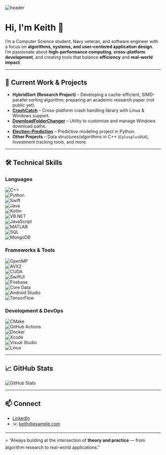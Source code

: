 ![header](https://capsule-render.vercel.app/api?type=waving&color=0:2E8B57,100:1E90FF&height=200&section=header&text=Keith%20Pottratz&fontSize=50&fontColor=ffffff&animation=fadeIn&fontAlignY=35)

# Hi, I'm Keith 👋  

I’m a Computer Science student, Navy veteran, and software engineer with a focus on **algorithms, systems, and user-centered application design**.  
I’m passionate about **high-performance computing**, **cross-platform development**, and creating tools that balance **efficiency** and **real-world impact**.  

---

## 🔬 Current Work & Projects
- **HybridSort (Research Project)** – Developing a cache-efficient, SIMD-parallel sorting algorithm; preparing an academic research paper (not public yet).  
- **[CrashCatch](https://github.com/keithpotz/CrashCatch)** – Cross-platform crash handling library with Linux & Windows support.  
- **[DownloadFolderChanger](https://github.com/keithpotz/DownloadFolderChanger)** – Utility to customize and manage Windows download paths.  
- **[Election-Prediction](https://github.com/keithpotz/Election-Prediction)** – Predictive modeling project in Python.  
- **Other Projects** – Data structures/algorithms in C++ (`CplusplusDSA`), Investment tracking tools, and more.  

---

## 🛠️ Technical Skills  

### Languages  
![C++](https://img.shields.io/badge/C++-00599C?style=for-the-badge&logo=cplusplus&logoColor=white)  
![Python](https://img.shields.io/badge/Python-3776AB?style=for-the-badge&logo=python&logoColor=white)  
![Swift](https://img.shields.io/badge/Swift-FA7343?style=for-the-badge&logo=swift&logoColor=white)  
![Java](https://img.shields.io/badge/Java-007396?style=for-the-badge&logo=java&logoColor=white)  
![Kotlin](https://img.shields.io/badge/Kotlin-0095D5?style=for-the-badge&logo=kotlin&logoColor=white)  
![VB.NET](https://img.shields.io/badge/VB.NET-512BD4?style=for-the-badge&logo=dotnet&logoColor=white)  
![JavaScript](https://img.shields.io/badge/JavaScript-F7DF1E?style=for-the-badge&logo=javascript&logoColor=black)  
![MATLAB](https://img.shields.io/badge/MATLAB-0076A8?style=for-the-badge&logo=mathworks&logoColor=white)  
![SQL](https://img.shields.io/badge/SQL-4479A1?style=for-the-badge&logo=mysql&logoColor=white)  
![MongoDB](https://img.shields.io/badge/MongoDB-47A248?style=for-the-badge&logo=mongodb&logoColor=white)  

### Frameworks & Tools  
![OpenMP](https://img.shields.io/badge/OpenMP-000000?style=for-the-badge&logo=openmp&logoColor=white)  
![AVX2](https://img.shields.io/badge/AVX2-0A84FF?style=for-the-badge&logo=intel&logoColor=white)  
![CUDA](https://img.shields.io/badge/CUDA-76B900?style=for-the-badge&logo=nvidia&logoColor=white)  
![SwiftUI](https://img.shields.io/badge/SwiftUI-0A84FF?style=for-the-badge&logo=swift&logoColor=white)  
![Firebase](https://img.shields.io/badge/Firebase-FFCA28?style=for-the-badge&logo=firebase&logoColor=black)  
![Core Data](https://img.shields.io/badge/Core%20Data-0A84FF?style=for-the-badge&logo=apple&logoColor=white)  
![Android Studio](https://img.shields.io/badge/Android%20Studio-3DDC84?style=for-the-badge&logo=androidstudio&logoColor=white)  
![TensorFlow](https://img.shields.io/badge/TensorFlow-FF6F00?style=for-the-badge&logo=tensorflow&logoColor=white)  

### Development & DevOps  
![CMake](https://img.shields.io/badge/CMake-064F8C?style=for-the-badge&logo=cmake&logoColor=white)  
![GitHub Actions](https://img.shields.io/badge/GitHub%20Actions-2088FF?style=for-the-badge&logo=githubactions&logoColor=white)  
![Docker](https://img.shields.io/badge/Docker-2496ED?style=for-the-badge&logo=docker&logoColor=white)  
![Xcode](https://img.shields.io/badge/Xcode-1575F9?style=for-the-badge&logo=xcode&logoColor=white)  
![Visual Studio](https://img.shields.io/badge/Visual%20Studio-5C2D91?style=for-the-badge&logo=visualstudio&logoColor=white)  
![Linux](https://img.shields.io/badge/Linux-FCC624?style=for-the-badge&logo=linux&logoColor=black)  

---

## 📈 GitHub Stats
![GitHub Stats](https://github-readme-stats.vercel.app/api?username=keithpotz&show_icons=true&theme=tokyonight)

---

## 📫 Connect
- [LinkedIn](https://www.linkedin.com/in/YOUR-LINK)  
- ✉️ keith@example.com  

---

⭐️ “Always building at the intersection of **theory and practice** — from algorithm research to real-world applications.”  
